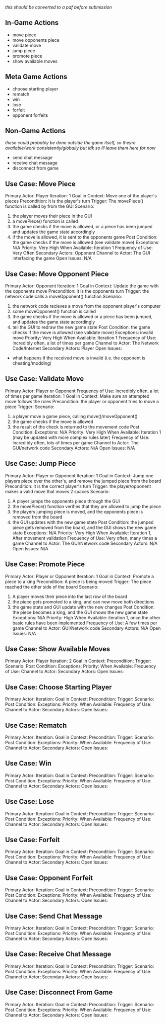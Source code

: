 *this should be converted to a pdf before submission*

## **In-Game Actions**
- move piece
- move opponents piece
- validate move
- jump piece
- promote piece
- show available moves

## **Meta Game Actions**
- choose starting player
- rematch
- win
- lose
- forfeit
- opponent forfeits

## **Non-Game Actions**
*these could probably be done outside the game itself, so theyre available/work consistently/globally*
*but idk so ill leave them here for now*
- send chat message
- receive chat message
- disconnect from game


## Use Case: Move Piece
Primary Actor: Player
Iteration: 1
Goal in Context: Move one of the player's pieces
Precondition: It is the player's turn
Trigger: The movePiece() function is called by from the GUI
Scenario:
  1. the player moves their piece in the GUI
  2. a movePiece() function is called
  3. the game checks if the move is allowed, or a piece has been jumped and updates the game state accordingly
  4. if the move is allowed, it is sent to the opponents game
Post Condition: the game checks if the move is allowed (see validate move)
Exceptions: N/A
Priority: Very High
When Available: Iteration 1
Frequency of Use: Very Often 
Secondary Actors: Opponent
Channel to Actor: The GUI interfacing the game
Open Issues: N/A


## Use Case: Move Opponent Piece
Primary Actor: Opponent
Iteration: 1
Goal in Context: Update the game with the opponents move
Precondition: it is the opponents turn
Trigger: the network code calls a moveOpponent() function
Scenario:
  1. the network code recieves a move from the opponent player's computer
  2. some moveOpponent() function is called
  3. the game checks if the move is allowed or a piece has been jumped, and updates the game state accordingly
  4. tell the GUI to redraw the new game state
Post Condition: the game checks if the move is allowed (see validate move)
Exceptions: invalid move
Priority: Very High
When Available: Iteration 1
Frequency of Use: Incredibly often, a lot of times per game
Channel to Actor: The Network Code/Internet
Secondary Actors: Player
Open Issues:
  - what happens if the received move is invalid (i.e. the opponent is cheating/modding)

## Use Case: Validate Move
Primary Actor: Player or Opponent
Frequency of Use: Incredibly often, a lot of times per game
Iteration: 1
Goal in Context: Make sure an attempted move follows the rules
Precondition: the player or opponent tries to move a piece
Trigger: 
Scenario:
  1. a player move a game piece, calling move()/moveOpponent()
  2. the game checks if the move is allowed
  3. the result of the check is returned to the movement code
Post Condition: 
Exceptions: N/A
Priority: Very High
When Available: Iteration 1 (may be updated with more complex rules later)
Frequency of Use: Incredibly often, lots of times per game
Channel to Actor: The GUI/network code
Secondary Actors: N/A
Open Issues: N/A


## Use Case: Jump Piece
Primary Actor: Player or Opponent
Iteration: 1
Goal in Context: Jump one players piece over the other's, and remove the jumped piece from the board
Precondition: it is the correct player's turn
Trigger: the player/opponent makes a valid move that moves 2 spaces 
Scenario: 
  1. A player jumps the opponents piece through the GUI
  2. the movePiece() function verifies that they are allowed to jump the piece
  3. the players jumping piece is moved, and the opponents piece is removed from the board
  4. the GUI updates with the new game state
Post Condition: the jumped piece gets removed from the board, and the GUI shows the new game state
Exceptions: N/A
Priority: Very High
When Available: Iteration 1, After movement validation
Frequency of Use: Very often, many times a game
Channel to Actor: The GUI/Network code
Secondary Actors: N/A
Open Issues: N/A
 

## Use Case: Promote Piece
Primary Actor: Player or Opponent
Iteration: 1
Goal in Context: Promote a piece to a king
Precondition: A piece is being moved
Trigger: The piece reached the other side of the board
Scenario:
  1. A player moves their piece into the last row of the board
  2. the piece gets promoted to a king, and can now move both directions
  3. the game state and GUI update with the new changes
Post Condition: the piece becomes a king, and the GUI shows the new game state
Exceptions: N/A
Priority: High 
When Available: iteration 1, once the other basic rules have been implemented
Frequency of Use: A few times per game
Channel to Actor: GUI/Network code
Secondary Actors: N/A
Open Issues: N/A


## Use Case: Show Available Moves
Primary Actor: Player 
Iteration: 2
Goal in Context: 
Precondition: 
Trigger: 
Scenario:
Post Condition:
Exceptions:
Priority:
When Available:
Frequency of Use:
Channel to Actor:
Secondary Actors:
Open Issues:



## Use Case: Choose Starting Player
Primary Actor:
Iteration:
Goal in Context:
Precondition:
Trigger:
Scenario:
Post Condition:
Exceptions:
Priority:
When Available:
Frequency of Use:
Channel to Actor:
Secondary Actors:
Open Issues:


## Use Case: Rematch
Primary Actor:
Iteration:
Goal in Context:
Precondition:
Trigger:
Scenario:
Post Condition:
Exceptions:
Priority:
When Available:
Frequency of Use:
Channel to Actor:
Secondary Actors:
Open Issues:


## Use Case: Win
Primary Actor:
Iteration:
Goal in Context:
Precondition:
Trigger:
Scenario:
Post Condition:
Exceptions:
Priority:
When Available:
Frequency of Use:
Channel to Actor:
Secondary Actors:
Open Issues:


## Use Case: Lose
Primary Actor:
Iteration:
Goal in Context:
Precondition:
Trigger:
Scenario:
Post Condition:
Exceptions:
Priority:
When Available:
Frequency of Use:
Channel to Actor:
Secondary Actors:
Open Issues:


## Use Case: Forfeit
Primary Actor:
Iteration:
Goal in Context:
Precondition:
Trigger:
Scenario:
Post Condition:
Exceptions:
Priority:
When Available:
Frequency of Use:
Channel to Actor:
Secondary Actors:
Open Issues:


## Use Case: Opponent Forfeit
Primary Actor:
Iteration:
Goal in Context:
Precondition:
Trigger:
Scenario:
Post Condition:
Exceptions:
Priority:
When Available:
Frequency of Use:
Channel to Actor:
Secondary Actors:
Open Issues:


## Use Case: Send Chat Message
Primary Actor:
Iteration:
Goal in Context:
Precondition:
Trigger:
Scenario:
Post Condition:
Exceptions:
Priority:
When Available:
Frequency of Use:
Channel to Actor:
Secondary Actors:
Open Issues:


## Use Case: Receive Chat Message
Primary Actor:
Iteration:
Goal in Context:
Precondition:
Trigger:
Scenario:
Post Condition:
Exceptions:
Priority:
When Available:
Frequency of Use:
Channel to Actor:
Secondary Actors:
Open Issues:


## Use Case: Disconnect From Game
Primary Actor:
Iteration:
Goal in Context:
Precondition:
Trigger:
Scenario:
Post Condition:
Exceptions:
Priority:
When Available:
Frequency of Use:
Channel to Actor:
Secondary Actors:
Open Issues:
